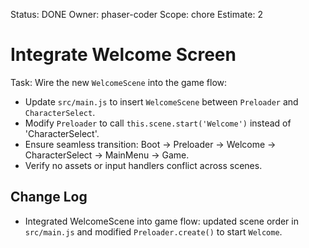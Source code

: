 Status: DONE
Owner: phaser-coder
Scope: chore
Estimate: 2

# Integrate Welcome Screen

Task: Wire the new `WelcomeScene` into the game flow:
  - Update `src/main.js` to insert `WelcomeScene` between `Preloader` and `CharacterSelect`.
  - Modify `Preloader` to call `this.scene.start('Welcome')` instead of 'CharacterSelect'.
  - Ensure seamless transition: Boot → Preloader → Welcome → CharacterSelect → MainMenu → Game.
  - Verify no assets or input handlers conflict across scenes.
  
## Change Log
- Integrated WelcomeScene into game flow: updated scene order in `src/main.js` and modified `Preloader.create()` to start `Welcome`.